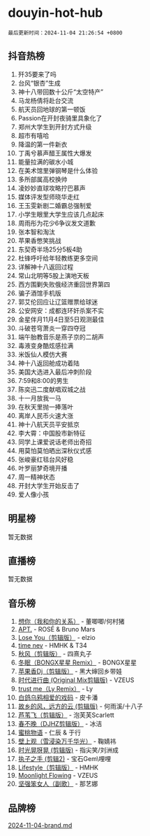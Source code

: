 # douyin-hot-hub

`最后更新时间：2024-11-04 21:26:54 +0800`

## 抖音热榜

1. 歼35要来了吗
1. 台风“银杏”生成
1. 神十八带回数十公斤“太空特产”
1. 马龙杨倩将赴台交流
1. 航天员回地球的第一顿饭
1. Passion在开封夜骑里具象化了
1. 郑州大学生到开封方式升级
1. 超市有嘻哈
1. 降温的第一件新衣
1. 丁禹兮慕声醋王属性大爆发
1. 能量拉满的碳水小城
1. 在美术馆里弹钢琴是什么体验
1. 多所部属高校换帅
1. 凌妙妙直球攻略拧巴慕声
1. 媒体评发型师晓华走红
1. 王玉雯新剧二婚霸总强制爱
1. 小学生眼里大学生应该几点起床
1. 周雨彤为花少6争议发文道歉
1. 张本智和淘汰
1. 苹果香憋笑挑战
1. 东契奇半场25分5板4助
1. 杜锋呼吁给年轻教练更多空间
1. 详解神十八返回过程
1. 常山北明等5股上演地天板
1. 西方围剿失败俄经济重回世界第四
1. 骗子酒馆手机版
1. 郭艾伦回应让辽篮赠票给球迷
1. 公安网安：成都连环奸杀案不实
1. 金星伴月11月4日至5日观测最佳
1. 斗破苍穹萧炎一穿四夺冠
1. 端午胎教音乐是燕子京的二胡声
1. 毒液变身酷炫感拉满
1. 米饭仙人模仿大赛
1. 神十八返回舱成功着陆
1. 美国大选进入最后冲刺阶段
1. 7:59和8:00的男生
1. 陈奕迅二度献唱双城之战
1. 十一月放我一马
1. 在秋天里抛一捧落叶
1. 离岸人民币火速大涨
1. 神十八航天员平安抵京
1. 李大霄：中国股市新特征
1. 同学上课爱说话老师出奇招
1. 用莫怕莫怕晒出深秋仪式感
1. 张峻豪红毯台风好稳
1. 叶罗丽梦奇境开播
1. 周一精神状态
1. 开封大学生开始反击了
1. 爱人像小孩

## 明星榜

暂无数据

## 直播榜

暂无数据

## 音乐榜

1. [想你（我和你的关系）](https://sf5-hl-cdn-tos.douyinstatic.com/obj/tos-cn-ve-2774/o8QxhcOBDYYX0zqKCjFVQXZ3RBffnRBQEogitG) - 董唧唧/何村猪
1. [APT.](https://sf5-hl-cdn-tos.douyinstatic.com/obj/tos-cn-ve-2774/oUIcRnUtZBV1JgZtxIMCAiiBSVBSEEOCFfkeMQ) - ROSÉ & Bruno Mars
1. [Lose You（剪辑版）](https://sf3-cdn-tos.douyinstatic.com/obj/tos-cn-ve-2774/og9yxQxAWI86iBNr9ojBFMoWTIvDZZb8HwiGY) - elzio
1. [time nev](https://sf3-cdn-tos.douyinstatic.com/obj/tos-cn-ve-2774/oc6aICzpzBCWrhCvDVi2AZmQLt0gIBxfMEfd6i) - HMHK & T34
1. [秋风（剪辑版）](https://sf3-cdn-tos.douyinstatic.com/obj/tos-cn-ve-2774/ocGaU84LfAfzMd2wbXdQFpCGhBiXg82JNMRRie) - 四熹丸子
1. [冬眠（BONGX星星 Remix）](https://sf3-cdn-tos.douyinstatic.com/obj/tos-cn-ve-2774/oMCfFFoE3LwQ7agAgOIG4ieExqkeAsxNBEkLdz) - BONGX星星
1. [苹果香Dj（剪辑版）](https://sf5-hl-cdn-tos.douyinstatic.com/obj/tos-cn-ve-2774/oEeIEQbYGAOspCTRAIeYF4Ok8LgZ8NBaRe4ztR) - 黑大婶回乡带娃
1. [时代进行曲 (Original Mix剪辑版)](https://sf5-hl-cdn-tos.douyinstatic.com/obj/tos-cn-ve-2774/oYrssziLdrtiW6cKABM8n5Vfc2xwXiIBInoAkn) - VZEUS
1. [trust me（Ly Remix）](https://sf3-cdn-tos.douyinstatic.com/obj/tos-cn-ve-2774/oUo1M8fz5AfmMSExABQQKFE0eCMWgsiccfqrMA) - Ly
1. [白鸽乌鸦相爱的戏码](https://sf5-hl-cdn-tos.douyinstatic.com/obj/tos-cn-ve-2774/oMVVEf6eDAOmFtNtCsEqKpIorBDM8Nkg6TZRqC) - 皮卡潘
1. [故乡的风，远方的云 (剪辑版)](https://sf3-cdn-tos.douyinstatic.com/obj/tos-cn-ve-2774/ooPEdiZMrAAWisczq1WXoZYGU6GxII2UUBvYI) - 何雨溪/十八子
1. [芦苇飞（剪辑版）](https://sf3-cdn-tos.douyinstatic.com/obj/tos-cn-ve-2774/ok3IaChjEFFoK3FAMzXDEgfpeE6Al3Nv2BnfCW) - 泡芙芙Scarlett
1. [春不晚（DJHZ剪辑版）](https://sf3-cdn-tos.douyinstatic.com/obj/tos-cn-ve-2774/osEZa7YZ6wNo9QDABgfGFaCQKRQTNafsBJDnKt) - 冰洁
1. [蜜桃物语](https://sf3-cdn-tos.douyinstatic.com/obj/tos-cn-ve-2774/oIhOSCZtIACtYU4XQkngiW9kCBfVD1Fz9IYeqL) - 仁辰 & 于行
1. [壁上观（雪浸染万千华光）](https://sf3-cdn-tos.douyinstatic.com/obj/tos-cn-ve-2774/ocIizBMxWi8vA8UdAMIYdYCjgBB5Z3WZWxrvY) - 鞠婧祎
1. [时光晃呀晃 (剪辑版)](https://sf5-hl-cdn-tos.douyinstatic.com/obj/tos-cn-ve-2774/o8ACeQem3gwI1x3GIYGAfKG0LJebKFRJDwRwyW) - 指尖笑/刘洲成
1. [执子之手 (剪辑2)](https://sf5-hl-cdn-tos.douyinstatic.com/obj/tos-cn-ve-2774/oUoZLQjCc31XzqsBnBQUNgeKtYPBcgbFDwtfcu) - 宝石Gem\哩哩
1. [Lifestyle（剪辑版）](https://sf3-cdn-tos.douyinstatic.com/obj/tos-cn-ve-2774/owfqGgjwG3V5lCLaAIezFMeg3LtuKNBaZKgzPV) - HMHK
1. [Moonlight Flowing](https://sf5-hl-cdn-tos.douyinstatic.com/obj/tos-cn-ve-2774/oopZsCtRnQgOhEYmv9FfBBgwmeaQmWQQZED9tN) - VZEUS
1. [坚强笨女人（副歌）](https://sf5-hl-cdn-tos.douyinstatic.com/obj/tos-cn-ve-2774/ospNInQiZvGWyBVg5zkNsAMct5uJIg1CrZiPL) - 那艺娜

## 品牌榜

[2024-11-04-brand.md](2024-11-04-brand.md)
